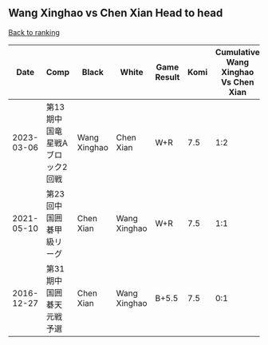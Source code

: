 ## Wang Xinghao vs Chen Xian Head to head

[Back to ranking](../../index.md)




| **Date** | **Comp** | **Black** | **White** | **Game Result** | **Komi** | **Cumulative Wang Xinghao Vs Chen Xian** | **Wang Xinghao Streak** | **Chen Xian Streak** | 
| --- | --- | --- | --- | --- | --- | --- | --- | --- |
| 2023-03-06 | 第13期中国竜星戦Aブロック2回戦 | Wang Xinghao | Chen Xian | W+R | 7.5 | 1:2 | 0 | 1 | 
| 2021-05-10 | 第23回中国囲碁甲級リーグ | Chen Xian | Wang Xinghao | W+R | 7.5 | 1:1 | 1 | 0 | 
| 2016-12-27 | 第31期中国囲碁天元戦予選 | Chen Xian | Wang Xinghao | B+5.5 | 7.5 | 0:1 | 0 | 1 |




